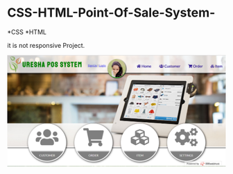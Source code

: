 # CSS-HTML-Point-Of-Sale-System-

*CSS
*HTML

it is not responsive Project.

![GitHub Logo](https://raw.githubusercontent.com/ureshaL/CSS-HTML-Point-Of-Sale-System-/master/image/Capture.PNG)
